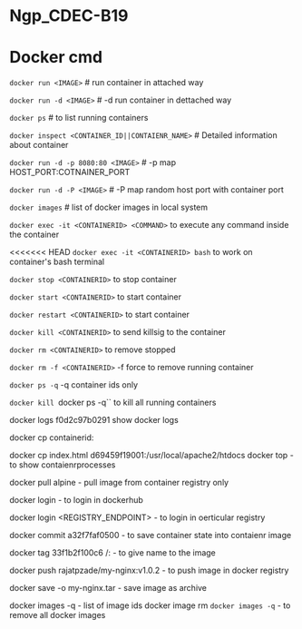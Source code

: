 # Ngp_CDEC-B19

# Docker cmd 

`docker run <IMAGE>`  # run container in attached way

`docker run -d <IMAGE>`  # -d run container in dettached way

`docker ps`     # to list running containers

`docker inspect <CONTAINER_ID||CONTAIENR_NAME>`  # Detailed information about container

`docker run -d -p 8080:80 <IMAGE>` # -p map HOST_PORT:COTNAINER_PORT

`docker run -d -P <IMAGE>` # -P map random host port with container port

`docker images` # list of docker images in local system

`docker exec -it <CONTAINERID> <COMMAND>` to execute any command inside the container

<<<<<<< HEAD
`docker exec -it <CONTAINERID> bash`  to work on container's bash terminal

`docker stop <CONTAINERID>` to stop container

`docker start <CONTAINERID>` to start container

`docker restart <CONTAINERID>` to start container

`docker kill <CONTAINERID>` to send killsig to the container

`docker rm <CONTAINERID>` to remove stopped

`docker rm -f <CONTAINERID>` -f force to remove running container

`docker ps -q`  -q container ids only

`docker kill `docker ps -q``  to kill all running containers

docker logs f0d2c97b0291 show docker logs

docker cp containerid:<SOURCE> <DEST>

docker cp index.html d69459f19001:/usr/local/apache2/htdocs 
docker top <CONTAINERID> - to show contaienrprocesses

docker pull alpine - pull image from container registry only

docker login - to login in dockerhub

docker login <REGISTRY_ENDPOINT> - to login in oerticular registry

docker commit a32f7faf0500 - to save container state into contaienr image

docker tag 33f1b2f100c6 <USERNAME>/<REPONAME>:<TAG>  - to give name to the image

docker push rajatpzade/my-nginx:v1.0.2 - to push image in docker registry

docker save -o my-nginx.tar <IMAGEID> - save image as archive

docker images -q - list of image ids
docker image rm `docker images -q`  - to remove all docker images
